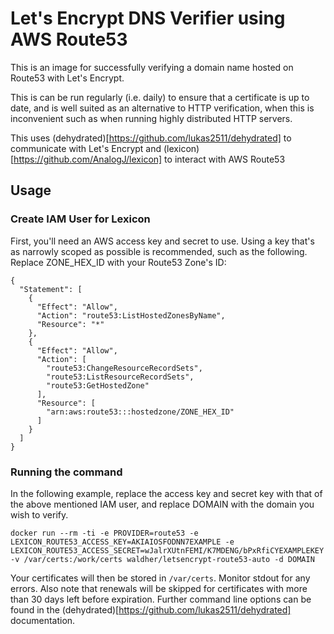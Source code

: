 # Let's Encrypt DNS Verifier using AWS Route53

This is an image for successfully verifying a domain name hosted on Route53 with Let's Encrypt.

This is can be run regularly (i.e. daily) to ensure that a certificate is up to date, and is well suited as an alternative to HTTP verification, when this is inconvenient such as when running highly distributed HTTP servers.

This uses (dehydrated)[https://github.com/lukas2511/dehydrated] to communicate with Let's Encrypt and (lexicon)[https://github.com/AnalogJ/lexicon] to interact with AWS Route53

## Usage

### Create IAM User for Lexicon

First, you'll need an AWS access key and secret to use. Using a key that's as narrowly scoped as possible is recommended, such as the following. Replace ZONE_HEX_ID with your Route53 Zone's ID:

```
{
  "Statement": [
    {
      "Effect": "Allow",
      "Action": "route53:ListHostedZonesByName",
      "Resource": "*"
    },
    {
      "Effect": "Allow",
      "Action": [
        "route53:ChangeResourceRecordSets",
        "route53:ListResourceRecordSets",
        "route53:GetHostedZone"
      ],
      "Resource": [
        "arn:aws:route53:::hostedzone/ZONE_HEX_ID"
      ]
    }
  ]
}
```

### Running the command

In the following example, replace the access key and secret key with that of the above mentioned IAM user, and replace DOMAIN with the domain you wish to verify.

`docker run --rm -ti -e PROVIDER=route53 -e LEXICON_ROUTE53_ACCESS_KEY=AKIAIOSFODNN7EXAMPLE -e LEXICON_ROUTE53_ACCESS_SECRET=wJalrXUtnFEMI/K7MDENG/bPxRfiCYEXAMPLEKEY -v /var/certs:/work/certs waldher/letsencrypt-route53-auto -d DOMAIN`

Your certificates will then be stored in `/var/certs`. Monitor stdout for any errors. Also note that renewals will be skipped for certificates with more than 30 days left before expiration. Further command line options can be found in the (dehydrated)[https://github.com/lukas2511/dehydrated] documentation.
